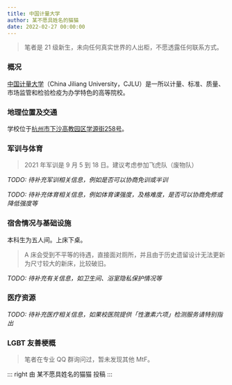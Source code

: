 ```yaml
---
title: 中国计量大学
author: 某不愿具姓名的猫猫
date: 2022-02-27 00:00:00
---
```


> 笔者是 21 级新生，未向任何真实世界的人出柜，不愿透露任何联系方式。

### 概况

[中国计量大学](https://www.cjlu.edu.cn)（China Jiliang University，CJLU）是一所以计量、标准、质量、市场监管和检验检疫为办学特色的高等院校。

### 地理位置及交通

学校位于[杭州市下沙高教园区学源街258号](https://amap.com/place/B023B0BXRR)。

### 军训与体育

> 2021 年军训是 9 月 5 到 18 日。建议考虑参加飞虎队（废物队）

_TODO: 待补充军训相关信息，例如是否可以协商免训或半训_

_TODO: 待补充体育相关信息，例如体育课强度，及格难度，是否可以协商免修或降低强度等_

### 宿舍情况与基础设施

本科生为五人间。上床下桌。

> A 床会受到不平等的待遇，直接面对厕所，并且由于历史遗留设计无法更新为尺寸较大的新床，比较破旧。

_TODO: 待补充有关信息，如卫生间、浴室隐私保护情况等_

### 医疗资源

_TODO: 待补充医疗相关信息，如果校医院提供「性激素六项」检测服务请特别指出_

### LGBT 友善梗概

> 笔者在专业 QQ 群询问过，暂未发现其他 MtF。

::: right
由 某不愿具姓名的猫猫 投稿
:::